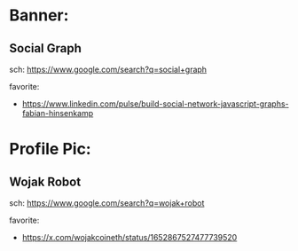 # Banner:
## Social Graph
sch: https://www.google.com/search?q=social+graph

favorite:
- https://www.linkedin.com/pulse/build-social-network-javascript-graphs-fabian-hinsenkamp

# Profile Pic:
## Wojak Robot
sch: https://www.google.com/search?q=wojak+robot

favorite:
- https://x.com/wojakcoineth/status/1652867527477739520
